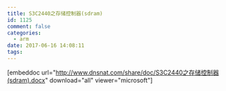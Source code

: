 ```yaml
---
title: S3C2440之存储控制器(sdram)
id: 1125
comment: false
categories:
  - arm
date: 2017-06-16 14:08:11
tags:
---
```


[embeddoc url="http://www.dnsnat.com/share/doc/S3C2440之存储控制器(sdram).docx" download="all" viewer="microsoft"]